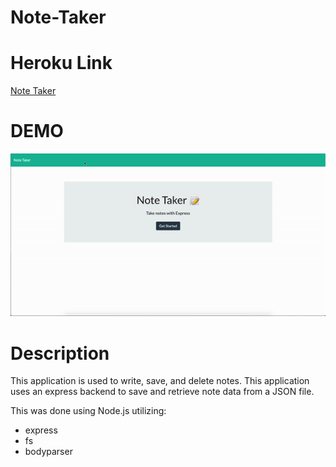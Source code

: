 # Note-Taker

# Heroku Link 
[Note Taker](http://my-note-takerz.herokuapp.com/)

# DEMO 
![Notes Demo](public/assets/Notes.gif)

# Description 
This application is used to write, save, and delete notes. This application uses an express backend to save and retrieve note data from a JSON file.

This was done using Node.js utilizing: 
- express
- fs 
- bodyparser 

